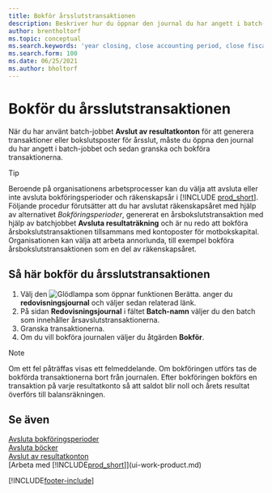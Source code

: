 ```yaml
---
title: Bokför årsslutstransaktionen
description: Beskriver hur du öppnar den journal du har angett i batch-jobbet Avslut av resultatkonton och sedan granska och bokföra årsslutstransaktionen.
author: brentholtorf
ms.topic: conceptual
ms.search.keywords: 'year closing, close accounting period, close fiscal year, bank account detailed trial balance'
ms.search.form: 100
ms.date: 06/25/2021
ms.author: bholtorf
---
```

# <a name="posting-the-year-end-closing-entry"></a>Bokför du årsslutstransaktionen

När du har använt batch-jobbet **Avslut av resultatkonton** för att generera transaktioner eller bokslutsposter för årsslut, måste du öppna den journal du har angett i batch-jobbet och sedan granska och bokföra transaktionerna.  

> [!TIP]
> Beroende på organisationens arbetsprocesser kan du välja att avsluta eller inte avsluta bokföringsperioder och räkenskapsår i [!INCLUDE [prod_short](includes/prod_short.md)]. Följande procedur förutsätter att du har avslutat räkenskapsåret med hjälp av alternativet *Bokföringsperioder*, genererat en årsbokslutstransaktion med hjälp av batchjobbet **Avsluta resultaträkning** och är nu redo att bokföra årsbokslutstransaktionen tillsammans med kontoposter för motbokskapital. Organisationen kan välja att arbeta annorlunda, till exempel bokföra årsbokslutstransaktionen som en del av räkenskapsåret.

## <a name="to-post-the-year-end-closing-entry"></a>Så här bokför du årsslutstransaktionen

1. Välj den ![Glödlampa som öppnar funktionen Berätta.](media/ui-search/search_small.png "Berätta för mig vad du vill göra") anger du **redovisningsjournal** och väljer sedan relaterad länk.
2. På sidan **Redovisningsjournal** i fältet **Batch-namn** väljer du den batch som innehåller årsavslutstransaktionerna.
3. Granska transaktionerna.
4. Om du vill bokföra journalen väljer du åtgärden **Bokför**.

> [!NOTE]  
> Om ett fel påträffas visas ett felmeddelande. Om bokföringen utförs tas de bokförda transaktionerna bort från journalen. Efter bokföringen bokförs en transaktion på varje resultatkonto så att saldot blir noll och årets resultat överförs till balansräkningen.

## <a name="see-also"></a>Se även

[Avsluta bokföringsperioder](year-close-account-periods.md)  
[Avsluta böcker](year-close-books.md)  
[Avslut av resultatkonton](year-close-income-statement.md)  
[Arbeta med [!INCLUDE[prod_short](includes/prod_short.md)]](ui-work-product.md)


[!INCLUDE[footer-include](includes/footer-banner.md)]
